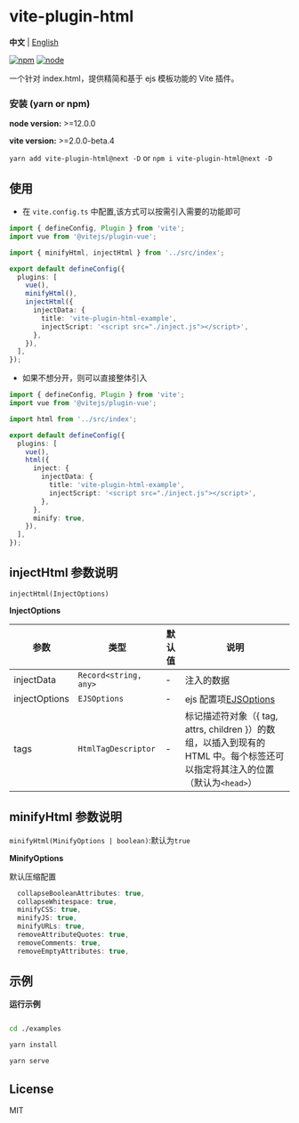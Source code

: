 # vite-plugin-html

**中文** | [English](./README.md)

[![npm][npm-img]][npm-url] [![node][node-img]][node-url]

一个针对 index.html，提供精简和基于 ejs 模板功能的 Vite 插件。

### 安装 (yarn or npm)

**node version:** >=12.0.0

**vite version:** >=2.0.0-beta.4

`yarn add vite-plugin-html@next -D` or `npm i vite-plugin-html@next -D`

## 使用

- 在 `vite.config.ts` 中配置,该方式可以按需引入需要的功能即可

```ts
import { defineConfig, Plugin } from 'vite';
import vue from '@vitejs/plugin-vue';

import { minifyHtml, injectHtml } from '../src/index';

export default defineConfig({
  plugins: [
    vue(),
    minifyHtml(),
    injectHtml({
      injectData: {
        title: 'vite-plugin-html-example',
        injectScript: '<script src="./inject.js"></script>',
      },
    }),
  ],
});
```

- 如果不想分开，则可以直接整体引入

```ts
import { defineConfig, Plugin } from 'vite';
import vue from '@vitejs/plugin-vue';

import html from '../src/index';

export default defineConfig({
  plugins: [
    vue(),
    html({
      inject: {
        injectData: {
          title: 'vite-plugin-html-example',
          injectScript: '<script src="./inject.js"></script>',
        },
      },
      minify: true,
    }),
  ],
});
```

## injectHtml 参数说明

`injectHtml(InjectOptions)`

**InjectOptions**

| 参数 | 类型 | 默认值 | 说明 |
| --- | --- | --- | --- |
| injectData | `Record<string, any>` | - | 注入的数据 |
| injectOptions | `EJSOptions` | - | ejs 配置项[EJSOptions](https://github.com/mde/ejs#options) |
| tags | `HtmlTagDescriptor` | - | 标记描述符对象（{ tag, attrs, children }）的数组，以插入到现有的 HTML 中。每个标签还可以指定将其注入的位置（默认为`<head>`） |

## minifyHtml 参数说明

`minifyHtml(MinifyOptions | boolean)`:默认为`true`

**MinifyOptions**

默认压缩配置

```ts
  collapseBooleanAttributes: true,
  collapseWhitespace: true,
  minifyCSS: true,
  minifyJS: true,
  minifyURLs: true,
  removeAttributeQuotes: true,
  removeComments: true,
  removeEmptyAttributes: true,
```

## 示例

**运行示例**

```bash

cd ./examples

yarn install

yarn serve

```

## License

MIT

[npm-img]: https://img.shields.io/npm/v/vite-plugin-html.svg
[npm-url]: https://npmjs.com/package/vite-plugin-html
[node-img]: https://img.shields.io/node/v/vite-plugin-html.svg
[node-url]: https://nodejs.org/en/about/releases/
